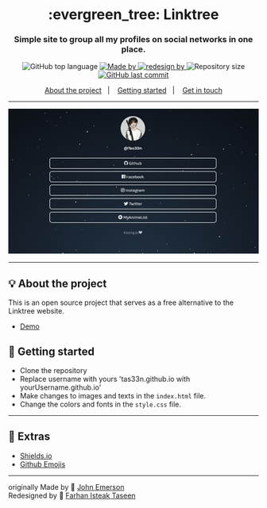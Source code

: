 <h1 align="center">:evergreen_tree: Linktree</h1>
<h3 align="center">Simple site to group all my profiles on social networks in one place.</h3>

<p align="center">
  <img alt="GitHub top language" src="https://img.shields.io/github/languages/top/tas33n/tas33n.github.io?color=04D361&labelColor=000000">
  
  <a href="https://www.linkedin.com/in/johnemerson1406/">
    <img alt="Made by" src="https://img.shields.io/static/v1?label=made%20by&message=John%20Emerson&color=04D361&labelColor=000000">
  </a>
  
   <a href="https://github.com/tas33n/">
    <img alt="redesign by" src="https://img.shields.io/static/v1?label=redesign%20by&message=John%20Emerson&color=04D361&labelColor=000000">
  </a>
  
  <img alt="Repository size" src="https://img.shields.io/github/repo-size/tas33n/tas33n.github.io?color=04D361&labelColor=000000">
  
  <a href="https://github.com/JohnEmerson1406/linktree/commits/master">
    <img alt="GitHub last commit" src="https://img.shields.io/github/last-commit/tas33n/tas33n.github.io?color=04D361&labelColor=000000">
  </a>
</p>

<p align="center">
  <a href="#bulb-about-the-project">About the project</a>&nbsp;&nbsp;&nbsp;|&nbsp;&nbsp;&nbsp;
  <a href="#rocket-getting-started">Getting started</a>&nbsp;&nbsp;&nbsp;|&nbsp;&nbsp;&nbsp;
  <a href="#star2-extras">Get in touch</a>
</p>

---

<p align="center">
  <img alt="Layout" src="rv.png">
</p>

---

## :bulb: About the project

This is an open source project that serves as a free alternative to the Linktree website.
- [Demo](https://tas33n.github.io/)

## :rocket: Getting started

- Clone the repository
- Replace username with yours 'tas33n.github.io with yourUsername.github.io'
- Make changes to images and texts in the `index.html` file.
- Change the colors and fonts in the `style.css` file.

---

## :star2: Extras
- [Shields.io](https://shields.io/)
- [Github Emojis](https://gist.github.com/rxaviers/7360908)

---
originally Made by  :wave: [John Emerson](https://johnemerson1406.github.io/linktree)
<br>
Redesigned by :wave: [Farhan Isteak Taseen ](https://tas33n.github.io/)
